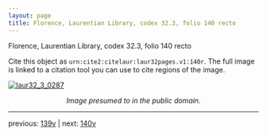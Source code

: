 ```yaml
---
layout: page
title: Florence, Laurentian Library, codex 32.3, folio 140 recto
---
```


Florence, Laurentian Library, codex 32.3, folio 140 recto

Cite this object as `urn:cite2:citelaur:laur32pages.v1:140r`.  The full image is linked to a citation tool you can use to cite regions of the image.

[![laur32_3_0287](http://www.homermultitext.org/iipsrv?IIIF=/project/homer/pyramidal/deepzoom/citelaur/laur32imgs/v1/laur32_3_0287.tif/full/800,/0/default.jpg)](http://www.homermultitext.org/ict2/?urn=urn:cite2:citelaur:laur32imgs.v1:laur32_3_0287) 

<p style="text-align: center; font-style: italic;">Image presumed to in the public domain.</p>

---

previous: [139v](../139v/) | next: [140v](../140v/)